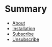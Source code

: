 # Summary

* [About](README.md)
* [Installation](installation.md)
* [Subscribe](subscribe.md)
* [Unsubscribe](unsubscribe.md)


